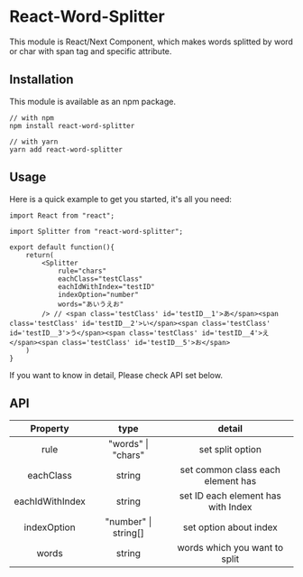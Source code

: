 # React-Word-Splitter

This module is React/Next Component, which makes words splitted by word or char with span tag and specific attribute.

## Installation

This module is available as an npm package.

```Console
// with npm
npm install react-word-splitter

// with yarn
yarn add react-word-splitter
```

## Usage

Here is a quick example to get you started, it's all you need:

```JSX
import React from "react";

import Splitter from "react-word-splitter";

export default function(){
    return(
        <Splitter
            rule="chars"
            eachClass="testClass"
            eachIdWithIndex="testID"
            indexOption="number"
            words="あいうえお"
        /> // <span class='testClass' id='testID__1'>あ</span><span class='testClass' id='testID__2'>い</span><span class='testClass' id='testID__3'>う</span><span class='testClass' id='testID__4'>え</span><span class='testClass' id='testID__5'>お</span>
    )
}
```

If you want to know in detail, Please check API set below.

## API

| Property | type | detail |
|:--------:|:----:|:------:|
|rule|"words" \| "chars"| set split option|
|eachClass|string|set common class each element has|
|eachIdWithIndex|string|set ID each element has with Index|
|indexOption|"number" \| string[] |set option about index|
|words|string|words which you want to split|
